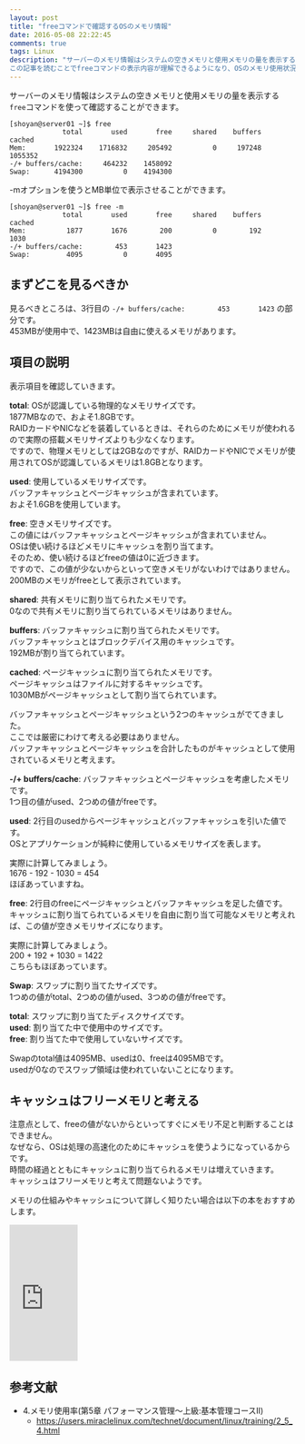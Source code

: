 ```yaml
---
layout: post
title: "freeコマンドで確認するOSのメモリ情報"
date: 2016-05-08 22:22:45
comments: true
tags: Linux
description: "サーバーのメモリ情報はシステムの空きメモリと使用メモリの量を表示するfreeコマンドを使って確認することができます。
この記事を読むことでfreeコマンドの表示内容が理解できるようになり、OSのメモリ使用状況を把握できるようになります。"
---
```


サーバーのメモリ情報はシステムの空きメモリと使用メモリの量を表示する`free`コマンドを使って確認することができます。


```
[shoyan@server01 ~]$ free
             total       used       free     shared    buffers     cached
Mem:       1922324    1716832     205492          0     197248    1055352
-/+ buffers/cache:     464232    1458092
Swap:      4194300          0    4194300

```

-mオプションを使うとMB単位で表示させることができます。


```
[shoyan@server01 ~]$ free -m
             total       used       free     shared    buffers     cached
Mem:          1877       1676        200          0        192       1030
-/+ buffers/cache:        453       1423
Swap:         4095          0       4095

```

## まずどこを見るべきか

見るべきところは、3行目の `-/+ buffers/cache:        453       1423` の部分です。  
453MBが使用中で、1423MBは自由に使えるメモリがあります。

## 項目の説明

表示項目を確認していきます。

**total**: OSが認識している物理的なメモリサイズです。  
1877MBなので、およそ1.8GBです。  
RAIDカードやNICなどを装着しているときは、それらのためにメモリが使われるので実際の搭載メモリサイズよりも少なくなります。  
ですので、物理メモリとしては2GBなのですが、RAIDカードやNICでメモリが使用されてOSが認識しているメモリは1.8GBとなります。  

**used**: 使用しているメモリサイズです。  
バッファキャッシュとページキャッシュが含まれています。  
およそ1.6GBを使用しています。

**free**: 空きメモリサイズです。  
この値にはバッファキャッシュとページキャッシュが含まれていません。  
OSは使い続けるほどメモリにキャッシュを割り当てます。  
そのため、使い続けるほどfreeの値は0に近づきます。  
ですので、この値が少ないからといって空きメモリがないわけではありません。  
200MBのメモリがfreeとして表示されています。

**shared**: 共有メモリに割り当てられたメモリです。  
0なので共有メモリに割り当てられているメモリはありません。

**buffers**: バッファキャッシュに割り当てられたメモリです。  
バッファキャッシュとはブロックデバイス用のキャッシュです。  
192MBが割り当てられています。

**cached**: ページキャッシュに割り当てられたメモリです。  
ページキャッシュはファイルに対するキャッシュです。  
1030MBがページキャッシュとして割り当てられています。  

バッファキャッシュとページキャッシュという2つのキャッシュがでてきました。  
ここでは厳密にわけて考える必要はありません。  
バッファキャッシュとページキャッシュを合計したものがキャッシュとして使用されているメモリと考えます。  

**-/+ buffers/cache**: バッファキャッシュとページキャッシュを考慮したメモリです。  
1つ目の値がused、2つめの値がfreeです。

**used**: 2行目のusedからページキャッシュとバッファキャッシュを引いた値です。  
OSとアプリケーションが純粋に使用しているメモリサイズを表します。

実際に計算してみましょう。  
1676 - 192 - 1030 = 454  
ほぼあっていますね。

**free**: 2行目のfreeにページキャッシュとバッファキャッシュを足した値です。  
キャッシュに割り当てられているメモリを自由に割り当て可能なメモリと考えれば、この値が空きメモリサイズになります。

実際に計算してみましょう。  
200 + 192 + 1030 = 1422  
こちらもほぼあっています。

**Swap**: スワップに割り当てたサイズです。  
1つめの値がtotal、2つめの値がused、3つめの値がfreeです。

**total**: スワップに割り当てたディスクサイズです。  
**used**: 割り当てた中で使用中のサイズです。  
**free**: 割り当てた中で使用していないサイズです。

Swapのtotal値は4095MB、usedは0、freeは4095MBです。  
usedが0なのでスワップ領域は使われていないことになります。

## キャッシュはフリーメモリと考える

注意点として、freeの値がないからといってすぐにメモリ不足と判断することはできません。  
なぜなら、OSは処理の高速化のためにキャッシュを使うようになっているからです。  
時間の経過とともにキャッシュに割り当てられるメモリは増えていきます。  
キャッシュはフリーメモリと考えて問題ないようです。  

メモリの仕組みやキャッシュについて詳しく知りたい場合は以下の本をおすすめします。

<iframe src="http://rcm-fe.amazon-adsystem.com/e/cm?lt1=_blank&bc1=000000&IS2=1&bg1=DBD1D1&fc1=000000&lc1=0000FF&t=syoyama-22&o=9&p=8&l=as4&m=amazon&f=ifr&ref=ss_til&asins=479811703X" style="width:120px;height:240px;" scrolling="no" marginwidth="0" marginheight="0" frameborder="0"></iframe>

## 参考文献
* 4.メモリ使用率(第5章 パフォーマンス管理～上級:基本管理コースII)
  - https://users.miraclelinux.com/technet/document/linux/training/2_5_4.html
